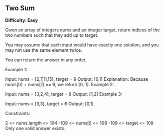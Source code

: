 <h2>Two Sum</h2>

<b>Difficulty: Easy</b>


Given an array of integers nums and an integer target, return indices of the two numbers such that they add up to target.

You may assume that each input would have exactly one solution, and you may not use the same element twice.
                    
You can return the answer in any order.



Example 1:

Input: nums = [2,7,11,15], target = 9
Output: [0,1]
Explanation: Because nums[0] + nums[1] == 9, we return [0, 1].
Example 2:

Input: nums = [3,2,4], target = 6
Output: [1,2]
Example 3:

Input: nums = [3,3], target = 6
Output: [0,1]
 

Constraints:

2 <= nums.length <= 104
-109 <= nums[i] <= 109
-109 <= target <= 109
Only one valid answer exists.